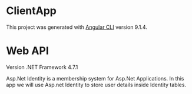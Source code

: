 # ClientApp

This project was generated with [Angular CLI](https://github.com/angular/angular-cli) version 9.1.4.

# Web API

Version .NET Framework 4.7.1


Asp.Net Identity is a membership system for Asp.Net Applications. In this app we will use Asp.net Identity  to store user details inside Identity tables.
